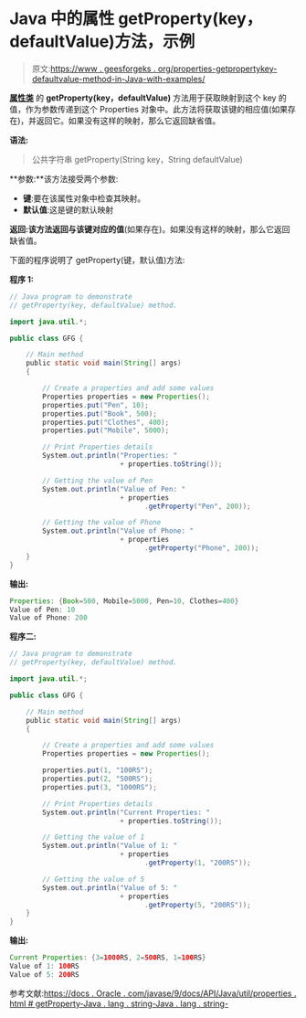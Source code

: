 # Java 中的属性 getProperty(key，defaultValue)方法，示例

> 原文:[https://www . geesforgeks . org/properties-getpropertykey-defaultvalue-method-in-Java-with-examples/](https://www.geeksforgeeks.org/properties-getpropertykey-defaultvalue-method-in-java-with-examples/)

**[属性类](https://www.geeksforgeeks.org/java-util-properties-class-java/)** 的 **getProperty(key，defaultValue)** 方法用于获取映射到这个 key 的值，作为参数传递到这个 Properties 对象中。此方法将获取该键的相应值(如果存在)，并返回它。如果没有这样的映射，那么它返回缺省值。

**语法:**

> 公共字符串 getProperty(String key，String defaultValue)

**参数:**该方法接受两个参数:

*   **键**:要在该属性对象中检查其映射。
*   **默认值**:这是键的默认映射

**返回:**该方法返回与该键对应的**值**(如果存在)。如果没有这样的映射，那么它返回缺省值。

下面的程序说明了 getProperty(键，默认值)方法:

**程序 1:**

```java
// Java program to demonstrate
// getProperty(key, defaultValue) method.

import java.util.*;

public class GFG {

    // Main method
    public static void main(String[] args)
    {

        // Create a properties and add some values
        Properties properties = new Properties();
        properties.put("Pen", 10);
        properties.put("Book", 500);
        properties.put("Clothes", 400);
        properties.put("Mobile", 5000);

        // Print Properties details
        System.out.println("Properties: "
                           + properties.toString());

        // Getting the value of Pen
        System.out.println("Value of Pen: "
                           + properties
                                 .getProperty("Pen", 200));

        // Getting the value of Phone
        System.out.println("Value of Phone: "
                           + properties
                                 .getProperty("Phone", 200));
    }
}
```

**输出:**

```java
Properties: {Book=500, Mobile=5000, Pen=10, Clothes=400}
Value of Pen: 10
Value of Phone: 200

```

**程序二:**

```java
// Java program to demonstrate
// getProperty(key, defaultValue) method.

import java.util.*;

public class GFG {

    // Main method
    public static void main(String[] args)
    {

        // Create a properties and add some values
        Properties properties = new Properties();

        properties.put(1, "100RS");
        properties.put(2, "500RS");
        properties.put(3, "1000RS");

        // Print Properties details
        System.out.println("Current Properties: "
                           + properties.toString());

        // Getting the value of 1
        System.out.println("Value of 1: "
                           + properties
                                 .getProperty(1, "200RS"));

        // Getting the value of 5
        System.out.println("Value of 5: "
                           + properties
                                 .getProperty(5, "200RS"));
    }
}
```

**输出:**

```java
Current Properties: {3=1000RS, 2=500RS, 1=100RS}
Value of 1: 100RS
Value of 5: 200RS

```

参考文献:[https://docs . Oracle . com/javase/9/docs/API/Java/util/properties . html # getProperty-Java . lang . string-Java . lang . string-](https://docs.oracle.com/javase/9/docs/api/java/util/Properties.html#getProperty-java.lang.String-java.lang.String-)